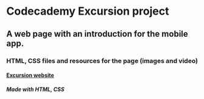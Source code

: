 # Codecademy Excursion project
## A web page with an introduction for the mobile app.
### HTML, CSS files and resources for the page (images and video)
#### [Excursion website](https://dimterion.github.io/Excursion-website/)
##### Made with HTML, CSS
